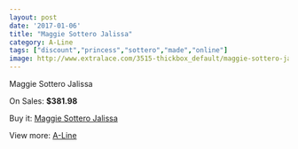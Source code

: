 ```yaml
---
layout: post
date: '2017-01-06'
title: "Maggie Sottero Jalissa"
category: A-Line
tags: ["discount","princess","sottero","made","online"]
image: http://www.extralace.com/3515-thickbox_default/maggie-sottero-jalissa.jpg
---
```

Maggie Sottero Jalissa

On Sales: **$381.98**
<a href="https://www.extralace.com/a-line/1661-maggie-sottero-jalissa.html"><amp-img layout="responsive" width="600" height="600" src="//www.extralace.com/3515-thickbox_default/maggie-sottero-jalissa.jpg" alt="Maggie Sottero Jalissa 0" /></a>
<a href="https://www.extralace.com/a-line/1661-maggie-sottero-jalissa.html"><amp-img layout="responsive" width="600" height="600" src="//www.extralace.com/3516-thickbox_default/maggie-sottero-jalissa.jpg" alt="Maggie Sottero Jalissa 1" /></a>

Buy it: [Maggie Sottero Jalissa](https://www.extralace.com/a-line/1661-maggie-sottero-jalissa.html "Maggie Sottero Jalissa")

View more: [A-Line](https://www.extralace.com/2-a-line "A-Line")